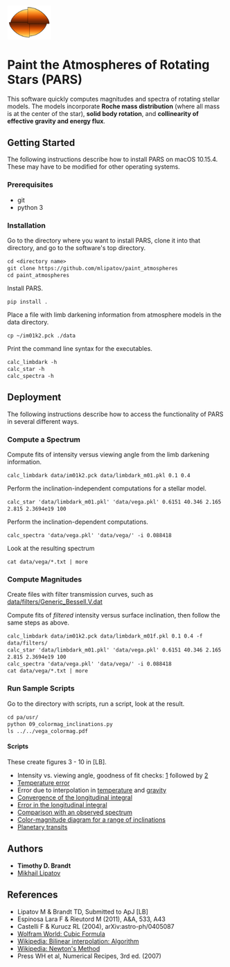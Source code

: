 <img src="logo.png" width="20%">

# Paint the Atmospheres of Rotating Stars (PARS)

This software quickly computes magnitudes and spectra of rotating stellar models. The models incorporate **Roche mass distribution** (where all mass is at the center of the star), **solid body rotation**, and **collinearity of effective gravity and energy flux**.

## Getting Started

The following instructions describe how to install PARS on macOS 10.15.4. These may have to be modified for other operating systems.

### Prerequisites

* git
* python 3

### Installation

Go to the directory where you want to install PARS, clone it into that directory, and go to the software's top directory.
```
cd <directory name>
git clone https://github.com/mlipatov/paint_atmospheres
cd paint_atmospheres
```

Install PARS.
```
pip install .
```

Place a file with limb darkening information from atmosphere models in the data directory.
```
cp ~/im01k2.pck ./data
```

Print the command line syntax for the executables.
```
calc_limbdark -h
calc_star -h
calc_spectra -h
```

## Deployment

The following instructions describe how to access the functionality of PARS in several different ways.

### Compute a Spectrum

Compute fits of intensity versus viewing angle from the limb darkening information.
```
calc_limbdark data/im01k2.pck data/limbdark_m01.pkl 0.1 0.4
```

Perform the inclination-independent computations for a stellar model.
```
calc_star 'data/limbdark_m01.pkl' 'data/vega.pkl' 0.6151 40.346 2.165 2.815 2.3694e19 100
```

Perform the inclination-dependent computations.
```
calc_spectra 'data/vega.pkl' 'data/vega/' -i 0.088418
```

Look at the resulting spectrum
```
cat data/vega/*.txt | more
```

### Compute Magnitudes

Create files with filter transmission curves, such as [data/filters/Generic_Bessell.V.dat](data/filters/Generic_Bessell.V.dat)

Compute fits of *filtered* intensity versus surface inclination, then follow the same steps as above.
```
calc_limbdark data/im01k2.pck data/limbdark_m01f.pkl 0.1 0.4 -f data/filters/
calc_star 'data/limbdark_m01.pkl' 'data/vega.pkl' 0.6151 40.346 2.165 2.815 2.3694e19 100
calc_spectra 'data/vega.pkl' 'data/vega/' -i 0.088418
cat data/vega/*.txt | more
```

### Run Sample Scripts

Go to the directory with scripts, run a script, look at the result.
```
cd pa/usr/
python 09_colormag_inclinations.py
ls ../../vega_colormag.pdf
```

#### Scripts

These create figures 3 - 10 in [LB].

* Intensity vs. viewing angle, goodness of fit checks: [1](pa/usr/03a_Imu_fits_min.py) followed by [2](03b_Imu_fits.py)
* [Temperature error](pa/usr/04_temperature.py)
* Error due to interpolation in [temperature](pa/usr/05a_temperature_interpolation.py) and [gravity](pa/usr/05b_gravity_interpolation.py)
* [Convergence of the longitudinal integral](pa/usr/06_convergence.py)
* [Error in the longitudinal integral](pa/usr/07_error_heat_map.py)
* [Comparison with an observed spectrum](pa/usr/08_vega_spectrum_comparison.py)
* [Color-magnitude diagram for a range of inclinations](pa/usr/09_colormag_inclinations.py)
* [Planetary transits](pa/usr/10_transit.py)

## Authors

* **Timothy D. Brandt**
* [Mikhail Lipatov](https://github.com/mlipatov/)

## References 
	
* Lipatov M & Brandt TD, Submitted to ApJ [LB]
* Espinosa Lara F & Rieutord M (2011), A&A, 533, A43
* Castelli F & Kurucz RL (2004), arXiv:astro-ph/0405087 
* [Wolfram World: Cubic Formula](http://mathworld.wolfram.com/CubicFormula.html)
* [Wikipedia: Bilinear interpolation: Algorithm](https://en.wikipedia.org/wiki/Bilinear_interpolation#Algorithm)
* [Wikipedia: Newton's Method](https://en.wikipedia.org/wiki/Newton%27s_method)
* Press WH et al, Numerical Recipes, 3rd ed. (2007) 
